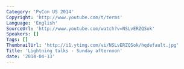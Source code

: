 ```yaml
---
Category: 'PyCon US 2014'
Copyright: 'http://www.youtube.com/t/terms'
Language: 'English'
SourceUrl: 'http://www.youtube.com/watch?v=NSLvERZQSok'
Speakers: []
Tags: []
ThumbnailUrl: 'http://i1.ytimg.com/vi/NSLvERZQSok/hqdefault.jpg'
Title: 'Lightning talks - Sunday afternoon'
date: '2014-04-13'
---
```

